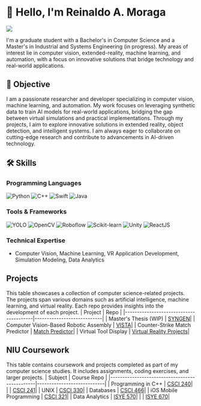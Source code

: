 # 👋 Hello, I'm Reinaldo A. Moraga
<a href="https://www.linkedin.com/in/reinaldo-moraga/"><img src="https://img.shields.io/badge/-LinkedIn-0072b1?&style=for-the-badge&logo=linkedin&logoColor=white" /></a>


I'm a graduate student with a Bachelor's in Computer Science and a Master's in Industrial and Systems Engineering (in progress). My areas of interest lie in computer vision, extended-reality, machine learning, and automation, with a focus on innovative solutions that bridge technology and real-world applications.


## 🎯 Objective
I am a passionate researcher and developer specializing in computer vision, machine learning, and automation. My work focuses on leveraging synthetic data to train AI models for real-world applications, bridging the gap between virtual simulations and practical implementations. Through my projects, I aim to explore innovative solutions in extended reality, object detection, and intelligent systems. I am always eager to collaborate on cutting-edge research and contribute to advancements in AI-driven technology.



## 🛠️ Skills  
### Programming Languages  
![Python](https://img.shields.io/badge/Python-3776AB?style=for-the-badge&logo=python&logoColor=white) ![C++](https://img.shields.io/badge/C++-00599C?style=for-the-badge&logo=cplusplus&logoColor=white) ![Swift](https://img.shields.io/badge/Swift-FA7343?style=for-the-badge&logo=swift&logoColor=white) ![Java](https://img.shields.io/badge/Java-007396?style=for-the-badge&logo=java&logoColor=white)  

### Tools & Frameworks  
![YOLO](https://img.shields.io/badge/YOLO-050c6e?style=for-the-badge&logo=yolo&logoColor=white) ![OpenCV](https://img.shields.io/badge/OpenCV-5C3EE8?style=for-the-badge&logo=opencv&logoColor=white) ![Roboflow](https://img.shields.io/badge/Roboflow-00172C?style=for-the-badge&logo=roboflow&logoColor=white)  ![Scikit-learn](https://img.shields.io/badge/Scikit--learn-F7931E?style=for-the-badge&logo=scikit-learn&logoColor=white) ![Unity](https://img.shields.io/badge/Unity-000000?style=for-the-badge&logo=unity&logoColor=white) ![ReactJS](https://img.shields.io/badge/React-61DAFB?style=for-the-badge&logo=react&logoColor=black)  

### Technical Expertise  
- Computer Vision, Machine Learning, VR Application Development, Simulation Modeling, Data Analytics


## Projects
This table showcases a collection of computer science-related projects. The projects span various domains such as artificial intelligence, machine learning, and virtual reality. Each repo provides insights into the development of each project.
| Project                                | Repo         |
|----------------------------------------|----------------------------|
| Master's Thesis (WIP)                  | <a href="https://github.com/ramoraga/SYNGEN">SYNGEN</a>|
| Computer Vision-Based Robotic Assembly | <a href="https://github.com/ramoraga/VISTA">VISTA</a>|
| Counter-Strike Match Predictor         | <a href="https://github.com/ramoraga/Projects/tree/main/CS%20Pro%20Match%20Predictor">Match Predictor</a>|
| Virtual Tool Display                   | <a href="https://github.com/ramoraga/Projects/tree/main/Virtual%20Reality">Virtual Reality Projects</a>|

## NIU Coursework
This table contains coursework and projects completed as part of my computer science studies. It includes assignments, coding exercises, and larger projects.
| Subject                                       | Course Repo         |
|-----------------------------------------------|----------------------------|
| Programming in C++                            | <a href="https://github.com/ramoraga/NIU_Coursework/tree/main/Programming%20in%20C%2B%2B/CSCI%20240">CSCI 240</a>|
|                                               | <a href="https://github.com/ramoraga/NIU_Coursework/tree/main/Programming%20in%20C%2B%2B/CSCI%20241">CSCI 241</a>|
| UNIX                                          | <a href="https://github.com/ramoraga/NIU_Coursework/tree/main/UNIX/CSCI%20330">CSCI 330</a>|
| Databases                                     | <a href="https://github.com/ramoraga/NIU_Coursework/tree/main/Databases/CSCI%20466">CSCI 466</a>|
| iOS Mobile Programming                        | <a href="https://github.com/ramoraga/NIU_Coursework/tree/main/iOS%20Mobile%20Programming/CSCI%20321">CSCI 321</a>|
| Data Analytics                                | <a href="https://github.com/ramoraga/NIU_Coursework/tree/main/Data%20Analytics/ISYE%20570">ISYE 570</a>|
|                                               | <a href="https://github.com/ramoraga/NIU_Coursework/tree/main/Data%20Analytics/ISYE%20670">ISYE 670</a>|
